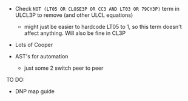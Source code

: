 - Check `NOT (LT05 OR CLOSE3P OR CC3 AND LT03 OR 79CY3P)` term in ULCL3P to remove (and other ULCL equations)
	- might just be easier to hardcode LT05 to 1, so this term doesn't affect anything. Will also be fine in CL3P


- Lots of Cooper
- AST's for automation
	- just some 2 switch peer to peer

TO DO:
- DNP map guide